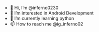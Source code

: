 - 👋 Hi, I’m @inferno0230
- 👀 I’m interested in Android Development
- 🌱 I’m currently learning python
- 📫 How to reach me @ig_inferno02

<!---
inferno0230/inferno0230 is a ✨ special ✨ repository because its `README.md` (this file) appears on your GitHub profile.
You can click the Preview link to take a look at your changes.
--->
